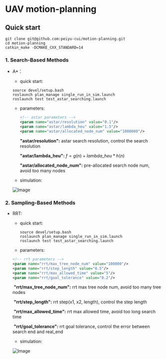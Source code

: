 # UAV motion-planning

## Quick start

```shell
git clone git@github.com:peiyu-cui/motion-planning.git
cd motion-planning
catkin_make -DCMAKE_CXX_STANDARD=14
```

### 1. Search-Based Methods

* A*：

  * quick start:

  ```shell
  source devel/setup.bash
  roslaunch plan_manage single_run_in_sim.launch
  roslaunch test test_astar_searching.launch
  ```

  * parameters:

    ```xml
    <!-- astar parameters -->
    <param name="astar/resolution" value="0.1"/>
    <param name="astar/lambda_heu" value="1.5"/>
    <param name="astar/allocated_node_num" value="1000000"/>
    ```

    **"astar/resolution":**     astar search resolution, control the search resolution

    **"astar/lambda_heu":**     $f = g(n) + lambda\_heu * h(n)$

    **"astar/allocated_node_num":**  pre-allocated search node num, avoid too many nodes

  * simulation:

  ![Image](https://github.com/peiyu-cui/motion-planning/tree/main/pic/astar.gif)

### 2. Sampling-Based Methods

* RRT:

  * quick start:

    ```shell
    source devel/setup.bash
    roslaunch plan_manage single_run_in_sim.launch
    roslaunch test test_astar_searching.launch
    ```

  * parameters:

  ```xml
  <!-- rrt parameters -->
  <param name="rrt/max_tree_node_num" value="100000"/>
  <param name="rrt/step_length" value="0.5"/>
  <param name="rrt/max_allowed_time" value="5"/>
  <param name="rrt/goal_tolerance" value="0.2"/>
  ```

  ​    **"rrt/max_tree_node_num":** rrt max tree node num, avoid too many tree nodes

  ​	**"rrt/step_length":** rrt step(x1, x2, length), control the step length

  ​	**"rrt/max_allowed_time":** rrt max allowed time, avoid too long search time

  ​	**"rrt/goal_tolerance":** rrt goal tolerance, control the error between search end and real_end

  * simulation:

  ![Image](https://github.com/peiyu-cui/motion-planning/tree/main/pic/rrt.gif)



